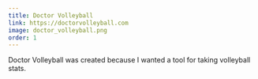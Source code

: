 ```yaml
---
title: Doctor Volleyball
link: https://doctorvolleyball.com
image: doctor_volleyball.png
order: 1
---
```


Doctor Volleyball was created because I wanted a tool for taking volleyball stats.
